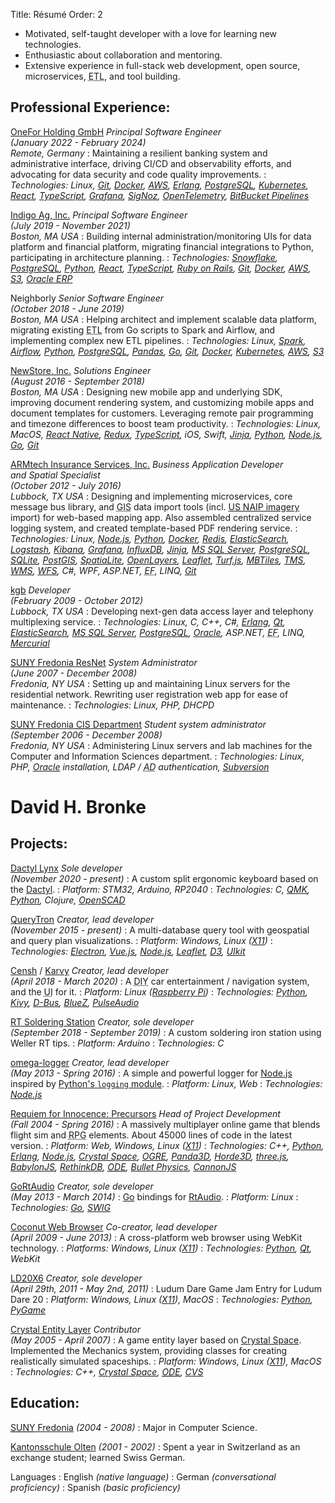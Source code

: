 Title: Résumé
Order: 2


[Airflow]: https://airflow.apache.org/
[AngularJS]: https://angularjs.org/
[ArchLinux]: https://www.archlinux.org/
[ARMtech Insurance Services, Inc.]: http://armt.com/
[Atom]: https://atom.io/
[AWS]: https://aws.amazon.com/
[BabylonJS]: https://www.babylonjs.com/
[Bazaar]: http://bazaar.canonical.com/en/
[BitBucket Pipelines]: https://bitbucket.org/product/features/pipelines
[BlueZ]: http://www.bluez.org/
[Bootstrap]: http://getbootstrap.com/
[Bullet Physics]: http://bulletphysics.org/wordpress/
[CannonJS]: http://www.cannonjs.org/
[Censh]: https://hackaday.io/project/157460-censh
[CentOS]: https://www.centos.org/
[Coconut Web Browser]: https://osdn.net/projects/coconut/
[Crystal Entity Layer]: https://sourceforge.net/projects/cel/
[Crystal Space]: https://sourceforge.net/projects/crystal/
[CVS]: http://www.nongnu.org/cvs/
[D3]: https://d3js.org/
[Dactyl]: https://github.com/adereth/dactyl-keyboard
[Dactyl Lynx]: https://hackaday.io/project/176016-dactyl-lynx
[D-Bus]: https://www.freedesktop.org/wiki/Software/dbus/
[Django]: https://www.djangoproject.com/
[Docker]: https://www.docker.com/
[ElasticSearch]: https://www.elastic.co/
[Electron]: http://electron.atom.io/
[Erlang]: http://www.erlang.org/
[ES2015]: https://www.ecma-international.org/ecma-262/6.0/
[Express]: http://expressjs.com/
[fttpwm]: https://osdn.net/projects/fttpwm/
[Gentoo]: https://www.gentoo.org/
[Git]: http://git-scm.com/
[Go]: https://golang.org/
[GoRtAudio]: https://github.com/whitelynx/gortaudio
[Grafana]: https://grafana.com/
[Horde3D]: http://www.horde3d.org/
[Indigo Ag, Inc.]: https://www.indigoag.com/
[InfluxDB]: https://www.influxdata.com/products/influxdb/
[Jenkins]: https://jenkins.io/
[Jinja]: http://jinja.pocoo.org/
[JIRA]: https://www.atlassian.com/software/jira
[Kantonsschule Olten]: https://kantiolten.so.ch/
[Karvy]: https://github.com/whitelynx/karvy
[kgb]: http://www.kgb.com/
[Kibana]: https://www.elastic.co/products/kibana
[Kivy]: https://kivy.org/
[Koa]: http://koajs.in/
[Kubernetes]: https://kubernetes.io/
[LD20X6]: https://gitlab.com/whitelynx/ld20x6
[Leaflet]: http://leafletjs.com/
[Logstash]: https://www.elastic.co/products/logstash
[Manjaro]: https://manjaro.org/
[MBTiles]: https://github.com/mapbox/mbtiles-spec
[Mercurial]: https://www.mercurial-scm.org/
[Microsoft CRM]: https://en.wikipedia.org/wiki/Microsoft_Dynamics_CRM
[Microsoft Visual Studio]: https://www.visualstudio.com/
[MongoDB]: https://www.mongodb.com/
[MS SQL Server]: http://www.microsoft.com/sqlserver/
[MySQL]: https://www.mysql.com/
[NeoVim]: https://neovim.io/
[NewStore, Inc.]: https://www.newstore.com/
[Node.js]: https://nodejs.org/
[ODE]: http://ode.org/
[OGRE]: https://www.ogre3d.org/
[omega-logger]: https://github.com/Morgul/omega-logger
[OneFor Holding GmbH]: https://www.onefor.com/
[OpenLayers]: http://openlayers.org/
[OpenSCAD]: http://www.openscad.org/
[OpenTelemetry]: https://opentelemetry.io/
[Oracle]: http://www.oracle.com/
[Oracle ERP]: https://www.oracle.com/erp/
[Panda3D]: http://www.panda3d.org/
[Pandas]: https://pandas.pydata.org/
[PLWM]: http://plwm.sourceforge.net
[PostGIS]: http://postgis.net/
[PostgreSQL]: https://www.postgresql.org/
[pqrs]: https://bitbucket.org/whitelynx/pqrs
[PulseAudio]: https://www.freedesktop.org/wiki/Software/PulseAudio/
[PyCharm]: http://www.jetbrains.com/pycharm/
[PyGame]: https://www.pygame.org/
[Python]: http://www.python.org/
[Python logging]: https://docs.python.org/2/library/logging.html
[Python-Xlib]: http://python-xlib.sourceforge.net
[QMK]: https://qmk.fm/
[Qt]: http://www.qt.io/
[QtQuick]: http://www.qt.io/qt-quick/
[QueryTron]: https://gitlab.com/whitelynx/querytron
[Raspberry Pi]: https://www.raspberrypi.org/products/raspberry-pi-3-model-b-plus/
[React]: https://reactjs.org/
[React Native]: https://facebook.github.io/react-native/
[RedHat]: http://www.redhat.com/
[Redis]: https://redis.io/
[Redux]: https://redux.js.org/
[Requiem for Innocence: Precursors]: https://github.com/SkewedAspect/rfi-webgl-client
[RethinkDB]: https://www.rethinkdb.com/
[Riak KV]: http://basho.com/products/riak-kv/
[Riot.js]: http://riotjs.com/
[RtAudio]: http://www.music.mcgill.ca/~gary/rtaudio/
[RT Soldering Station]: https://hackaday.io/project/161071-rt-soldering-station
[Ruby on Rails]: https://rubyonrails.org/
[S3]: https://aws.amazon.com/s3/
[Saint Francis High School]: https://www.stfrancishigh.org/
[Semantic UI]: http://semantic-ui.com/
[SigNoz]: https://signoz.io/
[Slackware]: http://www.slackware.com/
[Snowflake]: https://www.snowflake.com/
[Spark]: https://spark.apache.org/
[SpatiaLite]: https://www.gaia-gis.it/fossil/libspatialite/index
[SQLite]: https://sqlite.org/
[Subversion]: https://subversion.apache.org/
[SUNY Fredonia]: https://www.fredonia.edu/
[SUNY Fredonia Computer and Information Sciences Department]: http://home.fredonia.edu/cis
[SUNY Fredonia ResNet]: http://home.fredonia.edu/its/resnet
[SWIG]: http://www.swig.org/
[three.js]: https://threejs.org/
[TMS]: https://wiki.osgeo.org/index.php?title=Tile_Map_Service_Specification
[Trello]: https://trello.com/
[Turf.js]: http://turfjs.org/
[TypeScript]: https://www.typescriptlang.org/
[Ubuntu]: http://www.ubuntu.com/
[UIkit]: http://getuikit.com/
[Unreal Engine]: https://www.unrealengine.com/en-US/what-is-unreal-engine-4
[US NAIP imagery]: https://naip-usdaonline.hub.arcgis.com/
[Vim]: http://www.vim.org/
[Vue.js]: http://vuejs.org/
[Vuex]: https://vuex.vuejs.org/en/
[Waffle.io]: https://waffle.io/
[web-pgq]: https://github.com/whitelynx/web-pgq
[WebStorm]: https://www.jetbrains.com/webstorm/
[Weex]: https://weex.apache.org/
[WFS]: http://www.opengeospatial.org/standards/wfs
[WMS]: http://www.opengeospatial.org/standards/wms
[X11]: https://www.wikiwand.com/en/X_Window_System


- Motivated, self-taught developer with a love for learning new technologies.
- Enthusiastic about collaboration and mentoring.
- Extensive experience in full-stack web development, open source, microservices, <abbr title="extract, transform, load">ETL</abbr>, and tool building.
<!--- Extensive experience in full-stack web development, open source, game development, and tool building.-->
<!--- Personal projects in open-source, video games, music software, and embedded development.-->
<!--- Searching for a position in northern Europe.-->


Professional Experience:
------------------------

<!--
TODO:
- Terraform
- DynamoDB
- AWS Lambda
- AWS API Gateway
- AWS Kinesis
- DataDog
-->

<i class="fas fa-piggy-bank underlay"></i>[OneFor Holding GmbH][] _Principal Software Engineer<br>(January 2022 - February 2024)<br>Remote, Germany_
: Maintaining a resilient banking system and administrative interface, driving CI/CD and observability efforts, and advocating for data security and code quality improvements.
: _Technologies: Linux, [Git][], [Docker][], [AWS][], [Erlang][], [PostgreSQL][], [Kubernetes][], [React][], [TypeScript][], [Grafana][], [SigNoz][], [OpenTelemetry][], [BitBucket Pipelines][]_

<i class="fas fa-seedling underlay"></i>[Indigo Ag, Inc.][] _Principal Software Engineer<br>(July 2019 - November 2021)<br>Boston, MA USA_
: Building internal administration/monitoring UIs for data platform and financial platform, migrating financial integrations to Python, participating in architecture planning.
: _Technologies: [Snowflake][], [PostgreSQL][], [Python][], [React][], [TypeScript][], [Ruby on Rails][], [Git][], [Docker][], [AWS][], [S3][], [Oracle ERP][]_

<i class="fas fa-money-bill underlay"></i>Neighborly _Senior Software Engineer<br>(October 2018 - June 2019)<br>Boston, MA USA_
: Helping architect and implement scalable data platform, migrating existing <abbr title="extract, transform, load">ETL</abbr> from Go scripts to Spark and Airflow, and implementing complex new ETL pipelines.
: _Technologies: Linux, [Spark][], [Airflow][], [Python][], [PostgreSQL][], [Pandas][], [Go][], [Git][], [Docker][], [Kubernetes][], [AWS][], [S3][]_ <!--, [Jenkins][]_-->

<i class="fas fa-bag-shopping underlay"></i>[NewStore, Inc.][] _Solutions Engineer<br>(August 2016 - September 2018)<br>Boston, MA USA_
: Designing new mobile app and underlying SDK, improving document rendering system, and customizing mobile apps and document templates for customers. Leveraging remote pair programming and timezone differences to boost team productivity.
: _Technologies: Linux, MacOS, [React Native][], [Redux][], [TypeScript][], iOS, Swift, <!--Objective-C, -->[Jinja][], [Python][], [Node.js][], [Go][], [Git][]_

<i class="fas fa-wheat-awn underlay"></i>[ARMtech Insurance Services, Inc.][] _Business Application Developer<br>and Spatial Specialist<br>(October 2012 - July 2016)<br>Lubbock, TX USA_
: Designing and implementing microservices, core message bus library, and <abbr title="geographic information system">GIS</abbr> data import tools (incl. [US NAIP imagery][] import) for web-based mapping app. Also assembled centralized service logging system, and created template-based PDF rendering service.
: _Technologies: Linux, [Node.js][], [Python][], [Docker][], [Redis][], [ElasticSearch][], [Logstash][], [Kibana][], [Grafana][], [InfluxDB][], [Jinja][], [MS SQL Server][], [PostgreSQL][], [SQLite][], [PostGIS][], [SpatiaLite][], [OpenLayers][], [Leaflet][], [Turf.js][], [MBTiles][], [TMS][], [WMS][], [WFS][], C#, WPF, ASP.NET, <abbr title="Entity Framework">EF</abbr>, LINQ, [Git][]_
<!--  ~ Creating microservices and <abbr title="geographic information system">GIS</abbr> data import tools for web-based mapping app.-->

<i class="fas fa-headset underlay"></i>[kgb][] _Developer<br>(February 2009 - October 2012)<br>Lubbock, TX USA_
: Developing next-gen data access layer and telephony multiplexing service.
: _Technologies: Linux, C, C++, C#, [Erlang][], [Qt][], [ElasticSearch][], [MS SQL Server][], [PostgreSQL][], [Oracle][], ASP.NET, <abbr title="Entity Framework">EF</abbr>, LINQ, [Mercurial][]_

<i class="fas fa-network-wired underlay"></i>[<abbr title="State University of New York">SUNY</abbr> Fredonia ResNet][SUNY Fredonia ResNet] _System Administrator<br>(June 2007 - December 2008)<br>Fredonia, NY USA_
: Setting up and maintaining Linux servers for the residential network. Rewriting user registration web app for ease of maintenance.
: _Technologies: Linux, PHP, DHCPD_
<!--  ~ **Residential Computer Consultant**: _October 2004 - January 2006_
: Repairing student computers.-->

<i class="fas fa-computer underlay"></i>[<abbr title="State University of New York">SUNY</abbr> Fredonia <abbr title="Computer and Information Sciences">CIS</abbr> Department][SUNY Fredonia Computer and Information Sciences Department] _Student system administrator<br>(September 2006 - December 2008)<br>Fredonia, NY USA_
: Administering Linux servers and lab machines for the Computer and Information Sciences department.
: _Technologies: Linux, PHP, [Oracle][] installation, LDAP / <abbr title="Active Directory">AD</abbr> authentication, [Subversion][]_

<!--
<i class="fas fa-address-book underlay"></i>Ascentium _Developer<br>(August 2008 - November 2008)<br>Remote, USA_
: Performing customizations of [Microsoft CRM][] instances.
: _Technologies: Windows, C#_

<i class="fas fa-address-book underlay"></i>Invoke Systems _Junior Software Developer<br>(2005 - 2006)<br>Baltimore, MD USA_
: Translating code samples in the [Microsoft CRM][] docs from <abbr title="Visual Basic 6">VB6</abbr> to <abbr title="Visual Basic .NET">VB.NET</abbr> & C#.
: _Technologies: Windows, C#, Visual Basic 6, Visual Basic .NET_

I guess I could put FedEx and Autumn View on here, but that's really not relevant.
-->


<!--
Skills:
-------

Programming _(27 years)_
: Languages: JavaScript ([Node.js][], [React Native][], and browsers; [ES2015][]), [Python][], [Erlang][], C, C++, C#, [Go][], Visual Basic, Basic, Assembly (x86/PIC/MIPS)
: _API and service architecture, tool building, service monitoring, log analysis, GUI design, 3D rendering, game design, networking, accessibility, cross-platform development, modular design_

Web Design _(18 years)_
: Languages/Standards: HTML5, CSS3, JavaScript, XHTML, PHP
: _Database backends and <abbr title="content management system">CMS</abbr> design; Standards-compliant and cross-browser design_

3D Graphics _(18 years)_
: Engines: [Unreal Engine][], [BabylonJS][], [three.js][], [Panda3D][], [OGRE][], [Horde3D][]
: _Creating flight simulator, 1st/3rd-person <abbr title="role-playing game">RPG</abbr>, <abbr title="massively multiplayer online">MMO</abbr>, real-time strategy games_

Geospatial Technology and Mapping _(4 years)_
: Frameworks: [PostGIS][], [SpatiaLite][], [OpenLayers][], [Leaflet][], [Turf.js][]
: Technologies: [MBTiles][], [TMS][], [WMS][], [WFS][]
: _Developing microservices to serve map data and web apps using mapping; Performing data import/export and optimization_

Database Management _(9 years)_
: SQL: [PostgreSQL][], [SQLite][], [MySQL][], [MS SQL Server][], and [Oracle][]
: NoSQL: [RethinkDB][], [ElasticSearch][], [Riak KV][], [MongoDB][]
: _Designing, implementing, and maintaining databases; Writing database-backed applications and websites_

Mobile App Development _(2 years)_
: Platforms: iOS, Android
: Frameworks: [React Native][], [Weex][]

Agile/Scrum/Kanban _(9 years)_
: Tools: [JIRA][], [Waffle.io][], [Trello][]

Embedded Platforms _(5 years)_
: Microcontrollers: PIC, Atmel, Arduino
: Embedded Linux
: Electronic prototyping

Project Maintenance and Management _(12 years)_
: Project management/hosting systems: GitHub, GitLab, Trac, Redmine, EPIC
: Source control systems: [Git][], [Mercurial][], [Bazaar][], [Subversion][], [CVS][]

System Administration _(11 years)_
: Virtual servers
: Web, database, service node, and source control servers
: Network administration

Operating Systems
: Windows/DOS _(28 years)_; Linux _(17 years)_; MacOS X _(4 years)_

Computer Repair _(5 years)_
: Virus and spyware removal
: Performance tuning
: Network troubleshooting


Software Used:
--------------

Tools
: [NeoVim][] / [Vim][] / Vi
: [Git][] / [GitHub][] / [GitLab][]
: JetBrains [WebStorm][] and [PyCharm][]
: [Microsoft Visual Studio][] versions 6 through 2012

Frameworks and Libraries
: [Vue.js][], [React][], [Riot.js][], and [AngularJS][] _(client-side web app frameworks)_
: [Vuex][] and [Redux][] _(JavaScript state management)_
: [UIkit][], [Semantic UI][], and [Bootstrap][] _(web GUI)_
: [React Native][] and [Weex][] _(native/JavaScript mobile app frameworks)_
: [Qt][]/[QtQuick][] _(C++/[Python][]/JavaScript desktop GUI)_
: [Kivy][] _([Python][] embedded GUI)_
: [Electron][] _([Node.js][] desktop GUI)_
: [Express][] and [Koa][] _([Node.js][] web servers)_
: [Django][] _(server-side [Python][] web framework)_
-->


<h1 class="print-only pagebreak">
 <span class="fn">David H. Bronke</span>
</h1>


Projects:
---------

<!--
<i class="fas fa-gamepad underlay"></i>Gloomy Crossbow _Co-creator, lead developer<br>(June 2019 - present)_
: A cooperative <abbr title="role-playing game">RPG</abbr>
: _Platforms: Windows, Linux ([X11][]), MacOS, etc._
: _Technologies: [Unreal Engine][]_
-->

<i class="fas fa-keyboard underlay"></i>[Dactyl Lynx][] _Sole developer<br>(November 2020 - present)_
: A custom split ergonomic keyboard based on the [Dactyl][].
: _Platform: STM32, Arduino, RP2040_
: _Technologies: C, [QMK][], [Python][], Clojure, [OpenSCAD][]_

<i class="fas fa-database underlay"></i>[QueryTron][] _Creator, lead developer<br>(November 2015 - present)_
: A multi-database query tool with geospatial and query plan visualizations.
: _Platform: Windows, Linux ([X11][])_
: _Technologies: [Electron][], [Vue.js][], [Node.js][], [Leaflet][], [D3][], [UIkit][]_

<i class="fas fa-car-side underlay"></i>[Censh][] / [Karvy][] _Creator, lead developer<br>(April 2018 - March 2020)_
: A <abbr title="do-it-yourself">DIY</abbr> car entertainment / navigation system, and the <abbr title="user interface">UI</abbr> for it.
: _Platform: Linux ([Raspberry Pi][])_
: _Technologies: [Python][], [Kivy][], [D-Bus][], [BlueZ][], [PulseAudio][]_

<i class="fas fa-microchip underlay"></i>[RT Soldering Station][] _Creator, sole developer<br>(September 2018 - September 2019)_
: A custom soldering iron station using Weller RT tips.
: _Platform: Arduino_
: _Technologies: C_

<i class="fas fa-magnifying-glass underlay"></i>[omega-logger][] _Creator, lead developer<br>(May 2013 - Spring 2016)_
: A simple and powerful logger for [Node.js][] inspired by [Python's `logging` module][Python logging].
: _Platform: Linux, Web_
: _Technologies: [Node.js][]_

<i class="fas fa-gamepad underlay"></i>[Requiem for Innocence: Precursors][] _Head of Project Development<br>(Fall 2004 - Spring 2016)_
: A massively multiplayer online game that blends flight sim and <abbr title="role-playing game">RPG</abbr> elements. About 45000 lines of code in the latest version.
: _Platform: Web, Windows, Linux ([X11][])_
: _Technologies: C++, [Python][], [Erlang][], [Node.js][], [Crystal Space][], [OGRE][], [Panda3D][], [Horde3D][], [three.js][], [BabylonJS][], [RethinkDB][], [<abbr title="Open Dynamics Engine">ODE</abbr>][ODE], [Bullet Physics][], [CannonJS][]_

<!--
<i class="fas fa-database underlay"></i>[web-pgq][] _Creator, lead developer<br>(September 2014 - October 2015)_
: A web-based [PostgreSQL][] client with geospatial and query plan visualization.
: _Platform: Web_
: _Technologies: [Node.js][], [AngularJS][], [OpenLayers][], [Semantic UI][]_
-->

<i class="fas fa-volume-high underlay"></i>[GoRtAudio][] _Creator, sole developer<br>(May 2013 - March 2014)_
: [Go][] bindings for [RtAudio][].
: _Platform: Linux_
: _Technologies: [Go][], [SWIG][]_

<i class="fas fa-globe underlay"></i>[Coconut Web Browser][] _Co-creator, lead developer<br>(April 2009 - June 2013)_
: A cross-platform web browser using WebKit technology.
: _Platforms: Windows, Linux ([X11][])_
: _Technologies: [Python][], [Qt][], WebKit_

<!--
<i class="fas fa-window-restore underlay"></i>[fttpwm][] _Creator, sole developer<br>(May 2012 - February 2013)_
: Fast, Table-Tiling [Python][] Window Manager. (including a pure Python [D-Bus][] client)
: _Platform: Linux ([X11][])_

<i class="fas fa-window-restore underlay"></i>[pqrs][] _Creator, sole developer<br>(January 2010 - October 2013)_
: A realtime status bar for [X11][], using [Python][] and [Qt][].
: _Platform: Linux ([X11][])_
-->

<i class="fas fa-gamepad underlay"></i>[LD20X6][] _Creator, sole developer<br>(April 29th, 2011 - May 2nd, 2011)_
: Ludum Dare Game Jam Entry for Ludum Dare 20
: _Platform: Windows, Linux ([X11][]), MacOS_
: _Technologies: [Python][], [PyGame][]_

<!--
<i class="fas fa-window-restore underlay"></i>[PLWM][] _Contributor, release technician, website&nbsp;designer<br>(February 2008 - November 2009)_
: A [Python][] package for implementing [X11][] window managers, and an accompanying set of example window managers.
: _Platform: Linux ([X11][])_
: _Technologies: [Python][], [X11][], [Subversion][], [CVS][]_

<i class="fas fa-window-restore underlay"></i>[Python-Xlib][] _Contributor, release technician, website&nbsp;designer<br>(March 2008 - November 2009)_
: A pure [Python][] implementation of an [X11][] client library.
: _Platform: Linux ([X11][])_
: _Technologies: [Python][], [X11][], [Subversion][], [CVS][]_
-->

<i class="fas fa-gamepad underlay"></i>[Crystal Entity Layer][] _Contributor<br>(May 2005 - April 2007)_
: A game entity layer based on [Crystal Space][]. Implemented the Mechanics system, providing classes for creating realistically simulated spaceships.
: _Platform: Windows, Linux ([X11][]), MacOS_
: _Technologies: C++, [Crystal Space][], [<abbr title="Open Dynamics Engine">ODE</abbr>][ODE], [CVS][]_

<!--
<i class="fas fa-window-restore underlay"></i>phpMp2 _Creator, lead developer<br>(February 2004 - October 2008)_
: A [PHP][]-backed web client for [<abbr title="Music Player Daemon">MPD</abbr>][], an open-source server for playing music.
: _Platform: Web_
: _Technologies: [PHP][], [Subversion][]_
-->


Education:
----------

[<abbr title="State University of New York">SUNY</abbr> Fredonia][SUNY Fredonia] _(2004 - 2008)_
: Major in Computer Science.

[Kantonsschule Olten][] _(2001 - 2002)_
: Spent a year in Switzerland as an exchange student; learned Swiss German.

<!--
[Saint Francis High School][] _(1998 - 2003)_
: Graduated with honors.
-->

<i class="fas fa-comments underlay"></i>Languages
: English _(native language)_
: German _(conversational proficiency)_
: Spanish _(basic proficiency)_


<!--
Awards and Recognition:
----------------------->
<!--

Alpha Phi Omega _(service fraternity)_
: Member starting in 2005.

National Honors Society
: Inducted in 2002.

Boy Scouts of America
: Attained the rank of Eagle in 2001.
-->
